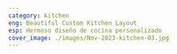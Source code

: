 ```yaml
---
category: kitchen
eng: Beautiful Custom Kitchen Layout
esp: Hermoso diseño de cocina personalizado
cover_image: ./images/Nov-2023-kitchen-03.jpg
---
```


